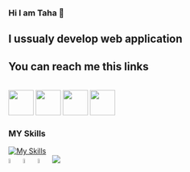 ### Hi I am Taha 👋


## I ussualy develop web application

## You can reach me this links 
<br>
<div>
<img src="https://www.vectorlogo.zone/logos/linkedin/linkedin-tile.svg" witdh="50px" height="50px">
<img src="https://www.vectorlogo.zone/logos/gmail/gmail-tile.svg"  witdh="50px" height="50px">
<img src="https://upload.wikimedia.org/wikipedia/commons/thumb/e/ef/Stack_Overflow_icon.svg/768px-Stack_Overflow_icon.svg.png"  witdh="50px" height="50px">
  <img src="https://www.vectorlogo.zone/logos/stackoverflow/stackoverflow-icon.svg"  witdh="50px" height="50px">

</div>



### MY Skills



[![My Skills](https://skills.thijs.gg/icons?i=js,html,css,git,c#)](https://skills.thijs.gg)
<br/>
<img width="5%" src="https://www.vectorlogo.zone/logos/w3_html5/w3_html5-icon.svg">
<img width="5%" src="https://www.vectorlogo.zone/logos/dotnet/dotnet-icon.svg">
<img width="5%" src="https://www.vectorlogo.zone/logos/microsoft/microsoft-icon.svg">
<img src="https://www.vectorlogo.zone/logos/typescriptlang/typescriptlang-icon.svg">
